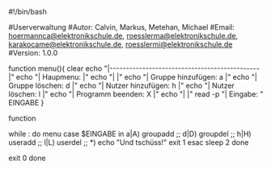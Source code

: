 #!/bin/bash

#Userverwaltung
#Autor: Calvin, Markus, Metehan, Michael
#Email: hoermannca@elektronikschule.de, roesslerma@elektronikschule.de, karakocame@elektronikschule.de, roesslermi@elektronikschule.de
#Version: 1.0.0

function menu(){
        clear
        echo "|----------------------------------------------|"
        echo "| Haupmenu:                                    |"
        echo "|                                              |"
        echo "|      Gruppe hinzufügen:     a                |"
        echo "|      Gruppe löschen:        d                |"
        echo "|      Nutzer hinzufügen:     h                |"
        echo "|      Nutzer löschen:        l                |"
        echo "|      Programm beenden:      X                |"
        echo "|                                              |"
        read -p "| Eingabe: " EINGABE
}

function 


while :
do
          menu
          case $EINGABE in
                a|A)
                        groupadd
                        ;;
                d|D)
                        groupdel
                        ;;
                h|H)
                        useradd
                        ;;
                l|L)
                        userdel
                        ;;
                  *)
                        echo "Und tschüss!"
                        exit 1
            esac
            sleep 2
done 

exit 0
done
